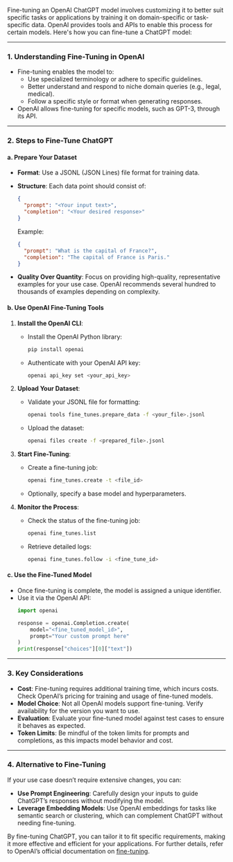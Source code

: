 Fine-tuning an OpenAI ChatGPT model involves customizing it to better suit specific tasks or applications by training it on domain-specific or task-specific data. OpenAI provides tools and APIs to enable this process for certain models. Here's how you can fine-tune a ChatGPT model:

---

### **1. Understanding Fine-Tuning in OpenAI**
- Fine-tuning enables the model to:
  - Use specialized terminology or adhere to specific guidelines.
  - Better understand and respond to niche domain queries (e.g., legal, medical).
  - Follow a specific style or format when generating responses.
- OpenAI allows fine-tuning for specific models, such as GPT-3, through its API.

---

### **2. Steps to Fine-Tune ChatGPT**
#### **a. Prepare Your Dataset**
- **Format**: Use a JSONL (JSON Lines) file format for training data.
- **Structure**:
  Each data point should consist of:
  ```json
  {
    "prompt": "<Your input text>",
    "completion": "<Your desired response>"
  }
  ```
  Example:
  ```json
  {
    "prompt": "What is the capital of France?",
    "completion": "The capital of France is Paris."
  }
  ```

- **Quality Over Quantity**: Focus on providing high-quality, representative examples for your use case. OpenAI recommends several hundred to thousands of examples depending on complexity.

#### **b. Use OpenAI Fine-Tuning Tools**
1. **Install the OpenAI CLI**:
   - Install the OpenAI Python library:
     ```bash
     pip install openai
     ```
   - Authenticate with your OpenAI API key:
     ```bash
     openai api_key set <your_api_key>
     ```

2. **Upload Your Dataset**:
   - Validate your JSONL file for formatting:
     ```bash
     openai tools fine_tunes.prepare_data -f <your_file>.jsonl
     ```
   - Upload the dataset:
     ```bash
     openai files create -f <prepared_file>.jsonl
     ```

3. **Start Fine-Tuning**:
   - Create a fine-tuning job:
     ```bash
     openai fine_tunes.create -t <file_id>
     ```
   - Optionally, specify a base model and hyperparameters.

4. **Monitor the Process**:
   - Check the status of the fine-tuning job:
     ```bash
     openai fine_tunes.list
     ```
   - Retrieve detailed logs:
     ```bash
     openai fine_tunes.follow -i <fine_tune_id>
     ```

#### **c. Use the Fine-Tuned Model**
- Once fine-tuning is complete, the model is assigned a unique identifier.
- Use it via the OpenAI API:
  ```python
  import openai

  response = openai.Completion.create(
      model="<fine_tuned_model_id>",
      prompt="Your custom prompt here"
  )
  print(response["choices"][0]["text"])
  ```

---

### **3. Key Considerations**
- **Cost**: Fine-tuning requires additional training time, which incurs costs. Check OpenAI’s pricing for training and usage of fine-tuned models.
- **Model Choice**: Not all OpenAI models support fine-tuning. Verify availability for the version you want to use.
- **Evaluation**: Evaluate your fine-tuned model against test cases to ensure it behaves as expected.
- **Token Limits**: Be mindful of the token limits for prompts and completions, as this impacts model behavior and cost.

---

### **4. Alternative to Fine-Tuning**
If your use case doesn’t require extensive changes, you can:
- **Use Prompt Engineering**: Carefully design your inputs to guide ChatGPT’s responses without modifying the model.
- **Leverage Embedding Models**: Use OpenAI embeddings for tasks like semantic search or clustering, which can complement ChatGPT without needing fine-tuning.

By fine-tuning ChatGPT, you can tailor it to fit specific requirements, making it more effective and efficient for your applications. For further details, refer to OpenAI’s official documentation on [fine-tuning](https://platform.openai.com/docs/guides/fine-tuning).